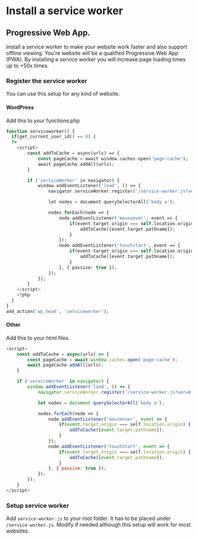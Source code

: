 # Install a service worker
## Progressive Web App.
Install a service worker to make your website work faster and also support offline viewing. You're website will be a qualified Progressive Web App (PWA). By installing a service worker you will increase page loading times up to +50x times.

### Register the service worker
You can use this setup for any kind of website. 

#### WordPress 
Add this to your functions.php
```php
function serviceworker() {
  if(get_current_user_id() == 0) {
  ?>
    <script>
        const addToCache = async(urls) => {
            const pageCache = await window.caches.open('page-cache');
            await pageCache.addAll(urls);
        }

        if ('serviceWorker' in navigator) {
            window.addEventListener('load', () => {
                navigator.serviceWorker.register('/service-worker.js?ver=0.0.1');

                let nodes = document.querySelectorAll('body a');

                nodes.forEach(node => {
                    node.addEventListener('mouseover', event => {
                        if(event.target.origin === self.location.origin) {
                            addToCache([event.target.pathname]);
                        }
                    });
                    node.addEventListener('touchstart', event => {
                        if(event.target.origin === self.location.origin) {
                            addToCache([event.target.pathname]);
                        }
                    }, { passive: true });
                });
            });
        }
    </script>
    <?php
  }
}
add_action('wp_head', 'serviceworker');
```

#### Other
Add this to your html files.
```javascript
<script>
    const addToCache = async(urls) => {
        const pageCache = await window.caches.open('page-cache');
        await pageCache.addAll(urls);
    }

    if ('serviceWorker' in navigator) {
        window.addEventListener('load', () => {
            navigator.serviceWorker.register('/service-worker.js?ver=0.0.15');

            let nodes = document.querySelectorAll('body a');

            nodes.forEach(node => {
                node.addEventListener('mouseover', event => {
                    if(event.target.origin === self.location.origin) {
                        addToCache([event.target.pathname]);
                    }
                });
                node.addEventListener('touchstart', event => {
                    if(event.target.origin === self.location.origin) {
                        addToCache([event.target.pathname]);
                    }
                }, { passive: true });
            });
        });
    }
</script>
```
### Setup service worker
Add ```service-worker.js``` to your root folder. It has to be placed under ```/service-worker.js```. Modify if needed although this setup will work for most websites.
